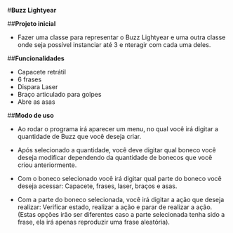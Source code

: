 #**Buzz Lightyear**

##**Projeto inicial**

- Fazer uma classe para representar o Buzz Lightyear e uma outra classe onde seja possível instanciar até 3 e  nteragir com cada uma deles.

##**Funcionalidades**

- Capacete retrátil
- 6 frases
- Dispara Laser
- Braço articulado para golpes
- Abre as asas

##**Modo de uso**

- Ao rodar o programa irá aparecer um menu, no qual você irá digitar a quantidade de Buzz que você deseja criar.

- Após selecionado a quantidade, você deve digitar qual boneco você deseja modificar dependendo da quantidade de bonecos que você criou anteriormente.

- Com o boneco selecionado você irá digitar qual parte do boneco você deseja acessar: Capacete, frases, laser, braços e asas.

- Com a parte do boneco selecionada, você irá digitar a ação que deseja realizar: Verificar estado, realizar a ação e parar de realizar a ação. (Estas opções irão ser diferentes caso a parte selecionada tenha sido a frase, ela irá apenas reproduzir uma frase aleatória).
